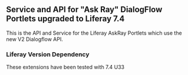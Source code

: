 ## Service and API for "Ask Ray" DialogFlow Portlets upgraded to Liferay 7.4

This is the API and Service for the Liferay AskRay Portlets which use the new V2 Dialogflow API.

### Liferay Version Dependency

These extensions have been tested with 7.4 U33
